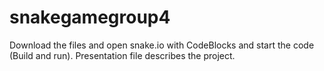 # snakegamegroup4
Download the files and open snake.io with CodeBlocks and start the code (Build and run). Presentation file describes the project.
